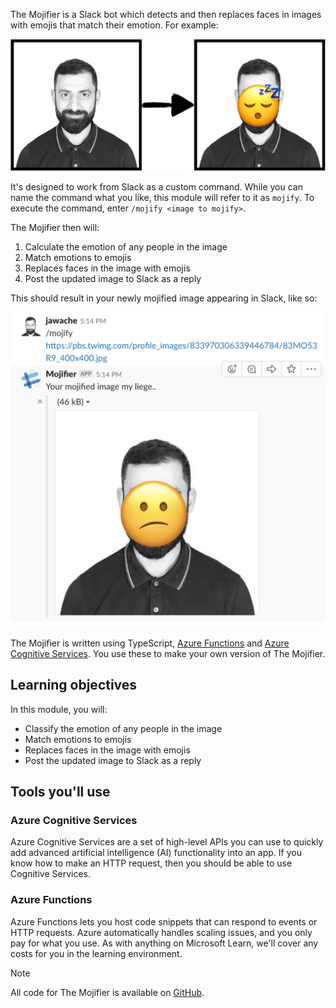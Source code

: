 The Mojifier is a Slack bot which detects and then replaces faces in images with emojis  that match their emotion. For example:  

![Sample Mojified face. A picture of a man's face is on the left, with an arrow pointing to his face with an emoji overlaid on it on the right.](../media/example-mojify-image.png)

It's designed to work from Slack as a custom command. While you can name the command what you like, this module will refer to it as `mojify`. To execute the command, enter `/mojify <image to mojify>`.

The Mojifier then will:

  1. Calculate the emotion of any people in the image
  2. Match emotions to emojis
  3. Replaces faces in the image with emojis
  4. Post the updated image to Slack as a reply

This should result in your newly mojified image appearing in Slack, like so: 

![Invoking the Slack Mojifier app to add an emoji to an image on a URL. The Mojifier has responded to the URL with an image.](../media/8.slack-type-mojify.png)

The Mojifier is written using TypeScript, [Azure Functions](https://azure.microsoft.com/services/functions?azure-portal=true) and [Azure Cognitive Services](https://azure.microsoft.com/services/cognitive-services?azure-portal=true). You use these to make your own version of The Mojifier.

## Learning objectives

In this module, you will:

- Classify the emotion of any people in the image
- Match emotions to emojis
- Replaces faces in the image with emojis
- Post the updated image to Slack as a reply

## Tools you'll use

### Azure Cognitive Services

Azure Cognitive Services are a set of high-level APIs you can use to quickly add advanced artificial intelligence (AI) functionality into an app. If you know how to make an HTTP request, then you should be able to use Cognitive Services.

### Azure Functions

Azure Functions lets you host code snippets that can respond to events or HTTP requests. Azure automatically handles scaling issues, and you only pay for what you use. As with anything on Microsoft Learn, we'll cover any costs for you in the learning environment.

> [!NOTE]
> All code for The Mojifier is available on [GitHub](https://github.com/MicrosoftDocs/mslearn-the-mojifier?azure-portal=true).
